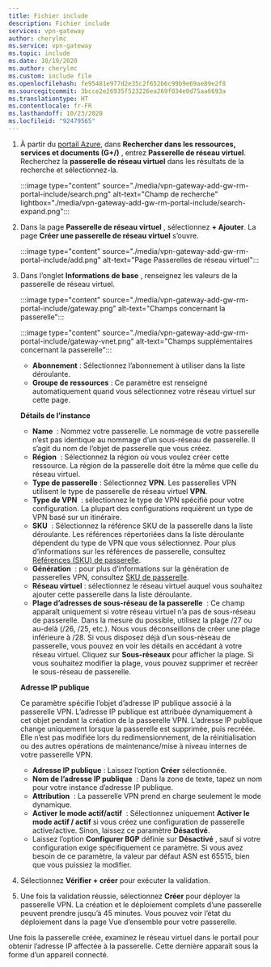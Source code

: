 ```yaml
---
title: Fichier include
description: Fichier include
services: vpn-gateway
author: cherylmc
ms.service: vpn-gateway
ms.topic: include
ms.date: 10/19/2020
ms.author: cherylmc
ms.custom: include file
ms.openlocfilehash: fe95481e977d2e35c2f652b6c99b9e69ae89e2f8
ms.sourcegitcommit: 3bcce2e26935f523226ea269f034e0d75aa6693a
ms.translationtype: HT
ms.contentlocale: fr-FR
ms.lasthandoff: 10/23/2020
ms.locfileid: "92479565"
---
```

1. À partir du [portail Azure](https://portal.azure.com), dans **Rechercher dans les ressources, services et documents (G+/)** , entrez **Passerelle de réseau virtuel**. Recherchez la **passerelle de réseau virtuel** dans les résultats de la recherche et sélectionnez-la.

   :::image type="content" source="./media/vpn-gateway-add-gw-rm-portal-include/search.png" alt-text="Champ de recherche" lightbox="./media/vpn-gateway-add-gw-rm-portal-include/search-expand.png":::

1. Dans la page **Passerelle de réseau virtuel** , sélectionnez **+ Ajouter**. La page **Créer une passerelle de réseau virtuel** s’ouvre.

   :::image type="content" source="./media/vpn-gateway-add-gw-rm-portal-include/add.png" alt-text="Page Passerelles de réseau virtuel":::
1. Dans l’onglet **Informations de base** , renseignez les valeurs de la passerelle de réseau virtuel.

   :::image type="content" source="./media/vpn-gateway-add-gw-rm-portal-include/gateway.png" alt-text="Champs concernant la passerelle":::

   :::image type="content" source="./media/vpn-gateway-add-gw-rm-portal-include/gateway-vnet.png" alt-text="Champs supplémentaires concernant la passerelle":::

   * **Abonnement** : Sélectionnez l’abonnement à utiliser dans la liste déroulante.
   * **Groupe de ressources** : Ce paramètre est renseigné automatiquement quand vous sélectionnez votre réseau virtuel sur cette page.

   **Détails de l’instance**

   * **Name**  : Nommez votre passerelle. Le nommage de votre passerelle n’est pas identique au nommage d’un sous-réseau de passerelle. Il s’agit du nom de l’objet de passerelle que vous créez.
   * **Région**  : Sélectionnez la région où vous voulez créer cette ressource. La région de la passerelle doit être la même que celle du réseau virtuel.
   * **Type de passerelle** : Sélectionnez **VPN**. Les passerelles VPN utilisent le type de passerelle de réseau virtuel **VPN**.
   * **Type de VPN**  : sélectionnez le type de VPN spécifié pour votre configuration. La plupart des configurations requièrent un type de VPN basé sur un itinéraire.
   * **SKU**  : Sélectionnez la référence SKU de la passerelle dans la liste déroulante. Les références répertoriées dans la liste déroulante dépendent du type de VPN que vous sélectionnez. Pour plus d’informations sur les références de passerelle, consultez [Références (SKU) de passerelle](../articles/vpn-gateway/vpn-gateway-about-vpn-gateway-settings.md#gwsku).
   * **Génération**  : pour plus d’informations sur la génération de passerelles VPN, consultez [SKU de passerelle](../articles/vpn-gateway/vpn-gateway-about-vpngateways.md#gwsku).
   * **Réseau virtuel** : sélectionnez le réseau virtuel auquel vous souhaitez ajouter cette passerelle dans la liste déroulante.
   * **Plage d’adresses de sous-réseau de la passerelle**  : Ce champ apparaît uniquement si votre réseau virtuel n’a pas de sous-réseau de passerelle. Dans la mesure du possible, utilisez la plage /27 ou au-delà (/26, /25, etc.). Nous vous déconseillons de créer une plage inférieure à /28. Si vous disposez déjà d’un sous-réseau de passerelle, vous pouvez en voir les détails en accédant à votre réseau virtuel. Cliquez sur **Sous-réseaux** pour afficher la plage. Si vous souhaitez modifier la plage, vous pouvez supprimer et recréer le sous-réseau de passerelle.

   **Adresse IP publique**

   Ce paramètre spécifie l’objet d’adresse IP publique associé à la passerelle VPN. L’adresse IP publique est attribuée dynamiquement à cet objet pendant la création de la passerelle VPN. L’adresse IP publique change uniquement lorsque la passerelle est supprimée, puis recréée. Elle n’est pas modifiée lors du redimensionnement, de la réinitialisation ou des autres opérations de maintenance/mise à niveau internes de votre passerelle VPN.

     * **Adresse IP publique** : Laissez l’option **Créer** sélectionnée.
     * **Nom de l’adresse IP publique**  : Dans la zone de texte, tapez un nom pour votre instance d’adresse IP publique.
     * **Attribution**  : La passerelle VPN prend en charge seulement le mode dynamique.
     * **Activer le mode actif/actif**  : Sélectionnez uniquement **Activer le mode actif / actif** si vous créez une configuration de passerelle active/active. Sinon, laissez ce paramètre **Désactivé**.
     * Laissez l’option **Configurer BGP** définie sur **Désactivé** , sauf si votre configuration exige spécifiquement ce paramètre. Si vous avez besoin de ce paramètre, la valeur par défaut ASN est 65515, bien que vous puissiez la modifier.
1. Sélectionnez **Vérifier + créer** pour exécuter la validation.
1. Une fois la validation réussie, sélectionnez **Créer** pour déployer la passerelle VPN. La création et le déploiement complets d’une passerelle peuvent prendre jusqu’à 45 minutes. Vous pouvez voir l’état du déploiement dans la page Vue d’ensemble pour votre passerelle.

Une fois la passerelle créée, examinez le réseau virtuel dans le portail pour obtenir l’adresse IP affectée à la passerelle. Cette dernière apparaît sous la forme d’un appareil connecté.
